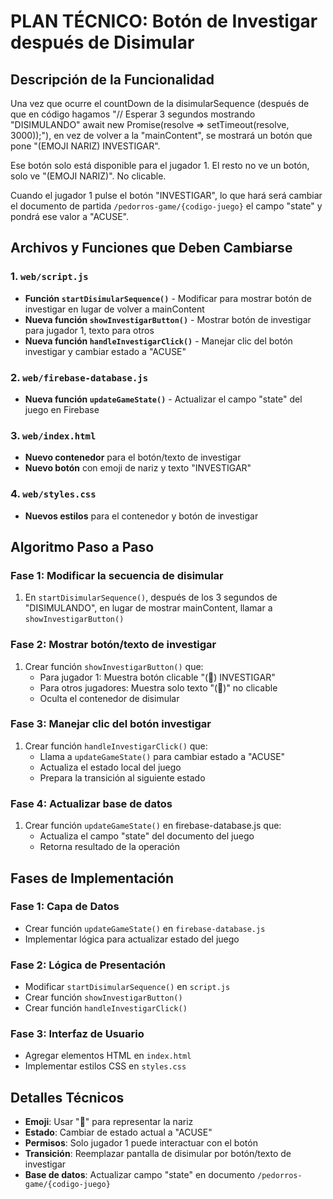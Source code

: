 # PLAN TÉCNICO: Botón de Investigar después de Disimular

## Descripción de la Funcionalidad

Una vez que ocurre el countDown de la disimularSequence (después de que en código hagamos "// Esperar 3 segundos mostrando "DISIMULANDO" await new Promise(resolve => setTimeout(resolve, 3000));"), en vez de volver a la "mainContent", se mostrará un botón que pone "(EMOJI NARIZ) INVESTIGAR".

Ese botón solo está disponible para el jugador 1. El resto no ve un botón, solo ve "(EMOJI NARIZ)". No clicable.

Cuando el jugador 1 pulse el botón "INVESTIGAR", lo que hará será cambiar el documento de partida `/pedorros-game/{codigo-juego}` el campo "state" y pondrá ese valor a "ACUSE".

## Archivos y Funciones que Deben Cambiarse

### 1. `web/script.js`
- **Función `startDisimularSequence()`** - Modificar para mostrar botón de investigar en lugar de volver a mainContent
- **Nueva función `showInvestigarButton()`** - Mostrar botón de investigar para jugador 1, texto para otros
- **Nueva función `handleInvestigarClick()`** - Manejar clic del botón investigar y cambiar estado a "ACUSE"

### 2. `web/firebase-database.js`
- **Nueva función `updateGameState()`** - Actualizar el campo "state" del juego en Firebase

### 3. `web/index.html`
- **Nuevo contenedor** para el botón/texto de investigar
- **Nuevo botón** con emoji de nariz y texto "INVESTIGAR"

### 4. `web/styles.css`
- **Nuevos estilos** para el contenedor y botón de investigar

## Algoritmo Paso a Paso

### Fase 1: Modificar la secuencia de disimular
1. En `startDisimularSequence()`, después de los 3 segundos de "DISIMULANDO", en lugar de mostrar mainContent, llamar a `showInvestigarButton()`

### Fase 2: Mostrar botón/texto de investigar
1. Crear función `showInvestigarButton()` que:
   - Para jugador 1: Muestra botón clicable "(👃) INVESTIGAR"
   - Para otros jugadores: Muestra solo texto "(👃)" no clicable
   - Oculta el contenedor de disimular

### Fase 3: Manejar clic del botón investigar
1. Crear función `handleInvestigarClick()` que:
   - Llama a `updateGameState()` para cambiar estado a "ACUSE"
   - Actualiza el estado local del juego
   - Prepara la transición al siguiente estado

### Fase 4: Actualizar base de datos
1. Crear función `updateGameState()` en firebase-database.js que:
   - Actualiza el campo "state" del documento del juego
   - Retorna resultado de la operación

## Fases de Implementación

### Fase 1: Capa de Datos
- Crear función `updateGameState()` en `firebase-database.js`
- Implementar lógica para actualizar estado del juego

### Fase 2: Lógica de Presentación
- Modificar `startDisimularSequence()` en `script.js`
- Crear función `showInvestigarButton()`
- Crear función `handleInvestigarClick()`

### Fase 3: Interfaz de Usuario
- Agregar elementos HTML en `index.html`
- Implementar estilos CSS en `styles.css`

## Detalles Técnicos

- **Emoji**: Usar "👃" para representar la nariz
- **Estado**: Cambiar de estado actual a "ACUSE"
- **Permisos**: Solo jugador 1 puede interactuar con el botón
- **Transición**: Reemplazar pantalla de disimular por botón/texto de investigar
- **Base de datos**: Actualizar campo "state" en documento `/pedorros-game/{codigo-juego}`
